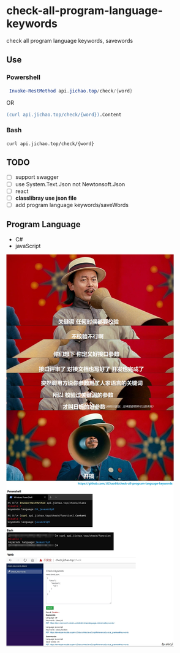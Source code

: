 # check-all-program-language-keywords

check all program language keywords, savewords

## Use

### Powershell

```powershell
 Invoke-RestMethod api.jichao.top/check/{word}
```

OR

```ps
(curl api.jichao.top/check/{word}).Content
```

### Bash

```batch
curl api.jichao.top/check/{word}
```

## TODO

- [ ] support swagger
- [ ] use System.Text.Json not Newtonsoft.Json
- [ ] react
- [ ] **classlibray use json file**
- [ ] add program language keywords/saveWords

## Program Language

- C#
- javaScript

![img](checkKeywords.png)
